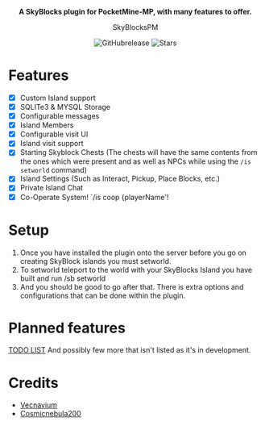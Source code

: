 <p align="center">
    <b>A SkyBlocks plugin for PocketMine-MP, with many features to offer.</b>
  
  <p align="center">
SkyBlocksPM
</p>

<p align="center">
    <img alt="GitHubrelease" src="https://img.shields.io/github/v/release/Vecnavium-pm-pl/SkyBlocksPM?label=release&sort=semver">
      <img alt="Stars" src= "https://img.shields.io/github/stars/Vecnavium-pm-pl/SkyBlocksPM?style=for-the-badge">
</p>

# Features 

- [x] Custom Island support
- [x] SQLITe3 & MYSQL Storage
- [x] Configurable messages
- [x] Island Members
- [x] Configurable visit UI
- [x] Island visit support
- [x] Starting Skyblock Chests (The chests will have the same contents from the ones which were present and as well as NPCs while using the `/is setworld` command)
- [x] Island Settings (Such as Interact, Pickup, Place Blocks, etc.)
- [x] Private Island Chat
- [X] Co-Operate System! `/is coop {playerName'!

# Setup 

1. Once you have installed the plugin onto the server before you go on creating SkyBlock islands you must setworld.
2. To setworld teleport to the world with your SkyBlocks Island you have built and run /sb setworld
3. And you should be good to go after that. There is extra options and configurations that can be done within the plugin.


# Planned features

[TODO LIST](TODO.md)
And possibly few more that isn't listed as it's in development.

# Credits 

- [Vecnavium](https://github.com/Vecnavium)
- [Cosmicnebula200](https://github.com/cosmicnebula200) 
